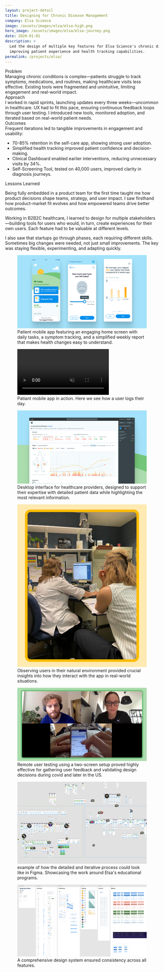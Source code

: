 ```yaml
---
layout: project-detail
title: Designing for Chronic Disease Management
company: Elsa Science
image: /assets/images/elsa/elsa-high.png
hero_image: /assets/images/elsa/elsa-journey.png
date: 2020-01-01
description: >
  Led the design of multiple key features for Elsa Science's chronic disease management platform,
  improving patient experience and health tracking capabilities.
permalink: /projects/elsa/
---
```


<div class="project-grid">
  <div class="grid-headline">Problem</div>
  <div class="grid-content">
    Managing chronic conditions is complex—patients struggle to track symptoms, medications, and routines, making healthcare visits less effective. Existing tools were fragmented and unintuitive, limiting engagement and real-world impact.
  </div>
  
  <div class="grid-headline">Approach</div>
  <div class="grid-content">
    I worked in rapid sprints, launching updates every three weeks—uncommon in healthcare. UX had to fit this pace, ensuring continuous feedback loops through user testing. I introduced new tools, monitored adoption, and iterated based on real-world patient needs.
  </div>

  <div class="grid-headline">Outcomes</div>
  <div class="grid-content">
    Frequent iterations led to tangible improvements in engagement and usability:
    <ul class="project-list">
      <li>70-85% retention in the self-care app, showing strong user adoption.</li>
      <li>Simplified health tracking improved patient confidence and decision-making.</li>
      <li>Clinical Dashboard enabled earlier interventions, reducing unnecessary visits by 34%.</li>
      <li>Self-Screening Tool, tested on 40,000 users, improved clarity in diagnosis journeys.</li>
    </ul>
  </div>

  <div class="grid-headline">Lessons Learned</div>
  <div class="grid-content">
    <p>Being fully embedded in a product team for the first time taught me how product decisions shape teams, strategy, and user impact. I saw firsthand how product-market fit evolves and how empowered teams drive better outcomes.</p>
    <p>Working in B2B2C healthcare, I learned to design for multiple stakeholders—building tools for users who would, in turn, create experiences for their own users. Each feature had to be valuable at different levels.</p>
    <p>I also saw that startups go through phases, each requiring different skills. Sometimes big changes were needed, not just small improvements. The key was staying flexible, experimenting, and adapting quickly.</p>
  </div>
</div>


<!-- <figure class="project-image">
  <img src="/assets/images/elsa/hero.png" alt="Simplified navigation system">
  <figcaption>The redesigned navigation system makes it easy to access key features while reducing cognitive load.</figcaption>
</figure> -->

<figure class="project-image">
  <img src="/assets/images/elsa/hero-1.png" alt="Patient mobile app interfaces">
  <figcaption>Patient mobile app featuring an engaging home screen with daily tasks, a symptom tracking, and a simplified weekly report that makes health changes easy to understand.</figcaption>
</figure>

<figure class="project-video">
  <video autoplay playsinline muted loop controls>
    <source src="/assets/videos/elsa/elsa-hero-video.m4v" type="video/mp4">
    Your browser does not support the video tag.
  </video>
  <figcaption>Patiant mobile app in action. Here we see how a user logs their day.</figcaption>
</figure>

<figure class="project-image">
  <img src="/assets/images/elsa/hero-2.png" alt="Healthcare provider dashboard">
  <figcaption>Desktop interface for healthcare providers, designed to support their expertise with detailed patient data while highlighting the most relevant information.</figcaption>
</figure>

<figure class="project-image">
  <img src="/assets/images/elsa/hero-3.png" alt="Contextual user observation">
  <figcaption>Observing users in their natural environment provided crucial insights into how they interact with the app in real-world situations.</figcaption>
</figure>

<figure class="project-image">
  <img src="/assets/images/elsa/hero-4.png" alt="Remote user testing setup">
  <figcaption>Remote user testing using a two-screen setup proved highly effective for gathering user feedback and validating design decisions during covid and later in the US.</figcaption>
</figure>

<figure class="project-image">
  <img src="/assets/images/elsa/new-normal.png" alt="Figma design process">
  <figcaption>example of how the detailed and iterative process could look like in Figma. Showcasing the work around Elsa's educational programs.</figcaption>
</figure>

<figure class="project-image">
  <img src="/assets/images/elsa/design-system.png" alt="Elsa design system">
  <figcaption>A comprehensive design system ensured consistency across all features.</figcaption>
</figure> 